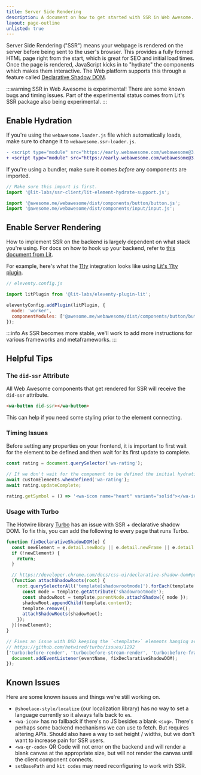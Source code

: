 ```yaml
---
title: Server Side Rendering
description: A document on how to get started with SSR in Web Awesome.
layout: page-outline
unlisted: true
---
```


Server Side Rendering ("SSR") means your webpage is rendered on the server before being sent to the user's browser. This provides a fully formed HTML page right from the start, which is great for SEO and initial load times. Once the page is rendered, JavaScript kicks in to "hydrate" the components which makes them interactive. The Web platform supports this through a feature called [Declarative Shadow DOM](https://web.dev/articles/declarative-shadow-dom).

:::warning
SSR in Web Awesome is experimental! There are some known bugs and timing issues. Part of the experimental status comes from Lit's SSR package also being experimental.
:::

## Enable Hydration

If you're using the `webawesome.loader.js` file which automatically loads, make sure to change it to `webawesome.ssr-loader.js`.

```diff
- <script type="module" src="https://early.webawesome.com/webawesome@3.0.0-alpha.2/dist/webawesome.loader.js"></script>
+ <script type="module" src="https://early.webawesome.com/webawesome@3.0.0-alpha.2/dist/webawesome.ssr-loader.js"></script>
```

If you're using a bundler, make sure it comes _before_ any components are imported.

```js
// Make sure this import is first.
import '@lit-labs/ssr-client/lit-element-hydrate-support.js';

import '@awesome.me/webawesome/dist/components/button/button.js';
import '@awesome.me/webawesome/dist/components/input/input.js';
```

## Enable Server Rendering

How to implement SSR on the backend is largely dependent on what stack you're using. For docs on how to hook up your backend, refer to [this document from Lit](https://lit.dev/docs/ssr/server-usage/).

For example, here's what the [11ty](https://www.11ty.dev/) integration looks like using [Lit's 11ty plugin](https://www.npmjs.com/package/@lit-labs/eleventy-plugin-lit).

```js
// eleventy.config.js

import litPlugin from '@lit-labs/eleventy-plugin-lit';

eleventyConfig.addPlugin(litPlugin, {
  mode: 'worker',
  componentModules: ['@awesome.me/webawesome/dist/components/button/button.js', '@awesome.me/webawesome/dist/components/input/input.js'],
});
```

:::info
As SSR becomes more stable, we'll work to add more instructions for various frameworks and metaframeworks.
:::

## Helpful Tips

### The `did-ssr` Attribute

All Web Awesome components that get rendered for SSR will receive the `did-ssr` attribute.

```html
<wa-button did-ssr></wa-button>
```

This can help if you need some styling prior to the element connecting.

### Timing Issues

Before setting any properties on your frontend, it is important to first wait for the element to be defined and then wait for its first update to complete.

```js
const rating = document.querySelector('wa-rating');

// If we don't wait for the component to be defined the initial hydration, we will get a hydration error from Lit!
await customElements.whenDefined('wa-rating');
await rating.updateComplete;

rating.getSymbol = () => '<wa-icon name="heart" variant="solid"></wa-icon>';
```

### Usage with Turbo

The Hotwire library [Turbo](https://github.com/hotwired/turbo) has an issue with SSR + declarative shadow DOM. To fix this, you can add the following to every page that runs Turbo.

```js
function fixDeclarativeShadowDOM(e) {
  const newElement = e.detail.newBody || e.detail.newFrame || e.detail.newStream;
  if (!newElement) {
    return;
  }

  // https://developer.chrome.com/docs/css-ui/declarative-shadow-dom#polyfill
  (function attachShadowRoots(root) {
    root.querySelectorAll('template[shadowrootmode]').forEach(template => {
      const mode = template.getAttribute('shadowrootmode');
      const shadowRoot = template.parentNode.attachShadow({ mode });
      shadowRoot.appendChild(template.content);
      template.remove();
      attachShadowRoots(shadowRoot);
    });
  })(newElement);
}

// Fixes an issue with DSD keeping the `<template>` elements hanging around in the light DOM.
// https://github.com/hotwired/turbo/issues/1292
['turbo:before-render', 'turbo:before-stream-render', 'turbo:before-frame-render'].forEach(eventName => {
  document.addEventListener(eventName, fixDeclarativeShadowDOM);
});
```

## Known Issues

Here are some known issues and things we're still working on.

- `@shoelace-style/localize` (our localization library) has no way to set a language currently so it always falls back to `en`.
- `<wa-icon>` has no fallback if there's no JS besides a blank `<svg>`. There's perhaps some backend mechanisms we can use to fetch. But requires altering APIs. Should also have a way to set height / widths, but we don't want to increase pain for SSR users.
- `<wa-qr-code>` QR Code will not error on the backend and will render a blank canvas at the appropriate size, but will not render the canvas until the client component connects.
- `setBasePath` and `kit codes` may need reconfiguring to work with SSR.